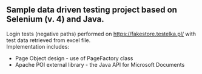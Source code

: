 ## Sample data driven testing project based on Selenium (v. 4) and Java.  
Login tests (negative paths) performed on https://fakestore.testelka.pl/ with test data retrieved from excel file.  
Implementation includes:
- Page Object design - use of PageFactory class
- Apache POI external library - the Java API for Microsoft Documents
